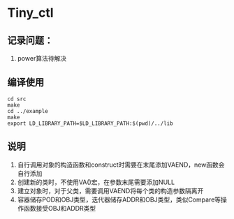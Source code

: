 ﻿# Tiny_ctl
## 记录问题：
1. power算法待解决
## 编译使用
```shell
cd src
make
cd ../example
make
export LD_LIBRARY_PATH=$LD_LIBRARY_PATH:$(pwd)/../lib
```
## 说明
1. 自行调用对象的构造函数和construct时需要在末尾添加VAEND，new函数会自行添加
2. 创建新的类时，不使用VA()宏，在参数末尾需要添加NULL
3. 建立对象时，对于父类，需要调用VAEND将每个类的构造参数隔离开
4. 容器储存POD和OBJ类型，迭代器储存ADDR和OBJ类型，类似Compare等操作函数接受OBJ和ADDR类型
